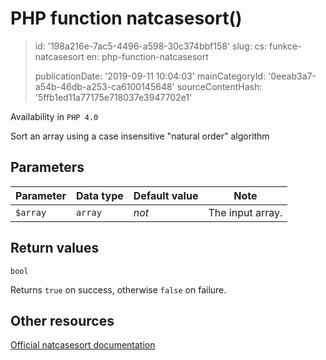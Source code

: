 PHP function natcasesort()
==========================

> id: '198a216e-7ac5-4496-a598-30c374bbf158'
> slug:
> 	cs: funkce-natcasesort
> 	en: php-function-natcasesort
> 
> publicationDate: '2019-09-11 10:04:03'
> mainCategoryId: '0eeab3a7-a54b-46db-a253-ca6100145648'
> sourceContentHash: '5ffb1ed11a77175e718037e3947702e1'

Availability in `PHP 4.0`

Sort an array using a case insensitive "natural order" algorithm


Parameters
--------------

| Parameter | Data type | Default value | Note |
|-----|-----|-----|-----|
| `$array` | `array` | *not* | The input array. |


Return values
----------------

`bool`

Returns `true` on success, otherwise `false` on failure.

Other resources
------------

[Official natcasesort documentation](https://www.php.net/manual/en/function.natcasesort.php)
